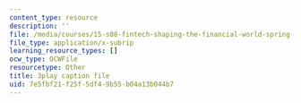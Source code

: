 ```yaml
---
content_type: resource
description: ''
file: /media/courses/15-s08-fintech-shaping-the-financial-world-spring-2020/7e5fbf21f25f5df49b55b04a13b044b7_pA-AgV8wo0o.vtt
file_type: application/x-subrip
learning_resource_types: []
ocw_type: OCWFile
resourcetype: Other
title: 3play caption file
uid: 7e5fbf21-f25f-5df4-9b55-b04a13b044b7
---
```

